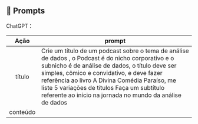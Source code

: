 ## 🧠 Prompts


ChatGPT：

|   Ação   | prompt                                                                                                                                                                                                                                                                         |
| :------: | ------------------------------------------------------------------------------------------------------------------------------------------------------------------------------------------------------------------------------------------------------------------------------ |
|  título  | Crie um título de um podcast sobre o tema de análise de dados , o Podcast é do nicho corporativo e o subnicho é de análise de dados, o título deve ser simples, cômico e convidativo, e deve fazer referência ao livro A Divina Comédia Paraíso, me liste 5 variações de títulos Faça um subtítulo referente ao início na jornada no mundo da análise de dados                                                  |
| conteúdo |  |

